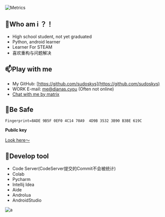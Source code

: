 


![Metrics](https://metrics.lecoq.io/sudoskys?template=classic&isocalendar=1&stars=1&languages=1&followup=1&base.indepth=false&base.hireable=false&isocalendar.duration=half-year&languages.limit=8&languages.threshold=0%25&languages.other=false&languages.colors=github&languages.sections=most-used&languages.indepth=false&languages.analysis.timeout=15&languages.categories=markup%2C%20programming&languages.recent.categories=markup%2C%20programming&languages.recent.load=300&languages.recent.days=14&stars.limit=4&followup.sections=repositories&followup.indepth=false&config.timezone=Asia%2FShanghai)

##  🔭Who am i ？！
- High school student, not yet graduated
- Python, android learner
- Learner For STEAM
- 喜欢重构与问题解决

## 📫Play with me
-   My GitHub: [https://github.com/sudoskys](https://github.com/sudoskys)
-   WORK E-mail: [me@dianas.cyou](mailto:me@dianas.cyou) (Often not online)
-   [Chat with me by matrix](https://matrix.to/#/!PiHKgwuINfPblZUscy:matrixim.cc?via=matrixim.cc)



## 🌱Be Safe

```finger print
Fingerprint=8ADE 9B5F 0EF0 4C14 70A9  4D9B 3532 3B90 B3BE 619C
```
**Pubilc key**

[Look here～](https://raw.githubusercontent.com/sudoskys/sudoskys/main/pubilckey.txt)

## 🥪Develop tool
- Code Server(CodeServer提交的Commit不会被统计)
- Colab
- Pycharm
- Intellij Idea
- Aide
- Androlua
- AndroidStudio

![a](https://s1.328888.xyz/2022/04/13/fPSGZ.jpg)



<!--
**sudoskys/sudoskys** is a ✨ _special_ ✨ repository because its `README.md` (this file) appears on your GitHub profile.

Here are some ideas to get you started:

- 🔭 I’m currently working on ...
- 🌱 I’m currently learning ...
- 👯 I’m looking to collaborate on ...
- 🤔 I’m looking for help with ...
- 💬 Ask me about ...
- 📫 How to reach me: ...
- 😄 Pronouns: ...
- ⚡ Fun fact: ...


![counter](https://count.getloli.com/get/@sudoskys-github-readme?theme=moebooru)


-->



